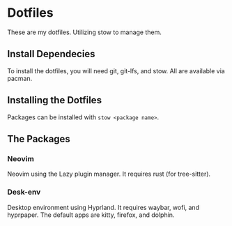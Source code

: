 # Dotfiles
These are my dotfiles. Utilizing stow to manage them.

## Install Dependecies
To install the dotfiles, you will need git, git-lfs, and stow. All are available via pacman.

## Installing the Dotfiles
Packages can be installed with `stow <package name>`.

## The Packages
### Neovim
Neovim using the Lazy plugin manager. It requires rust (for tree-sitter).

### Desk-env
Desktop environment using Hyprland. It requires waybar, wofi, and hyprpaper. The default apps are kitty, firefox, and dolphin.
